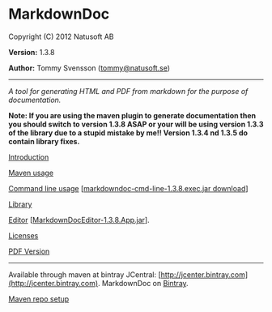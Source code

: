 # MarkdownDoc

Copyright (C) 2012 Natusoft AB

__Version:__ 1.3.8

__Author:__ Tommy Svensson (tommy@natusoft.se)

----

_A tool for generating HTML and PDF from markdown for the purpose of documentation._

**Note: If you are using the maven plugin to generate documentation then you should switch to version 1.3.8 ASAP or your will be using version 1.3.3 of the library due to a stupid mistake by me!! Version 1.3.4 nd 1.3.5 do contain library fixes.**

[Introduction](https://github.com/tombensve/MarkdownDoc/blob/master/Docs/MarkdownDoc.md)

[Maven usage](https://github.com/tombensve/MarkdownDoc/blob/master/MavenPlugin/docs/MarkdownDoc-Maven-Plugin.md)

[Command line usage](https://github.com/tombensve/MarkdownDoc/blob/master/CommandLine/docs/MarkdownDoc-CommandLine.md)
\[[markdowndoc-cmd-line-1.3.8.exec.jar download](http://dl.bintray.com/tommy/maven/se/natusoft/tools/doc/markdowndoc/markdowndoc-cmd-line/1.3.8/markdowndoc-cmd-line-1.3.8.exec.jar)\]

[Library](https://github.com/tombensve/MarkdownDoc/blob/master/Library/docs/MarkdownDoc-Library.md)

[Editor](https://github.com/tombensve/MarkdownDoc/blob/master/Editor/docs/MarkdownDoc-Editor.md) \[[MarkdownDocEditor-1.3.8.App.jar](http://dl.bintray.com/tommy/maven/se/natusoft/tools/doc/markdowndoc/MarkdownDocEditor/1.3.8/MarkdownDocEditor-1.3.8.App.jar)\].

[Licenses](https://github.com/tombensve/MarkdownDoc/blob/master/Docs/licenses.md)

[PDF Version](https://github.com/tombensve/MarkdownDoc/blob/master/Docs/MarkdownDoc-User-Guide.pdf)

----

Available through maven at bintray JCentral: [http://jcenter.bintray.com](http://jcenter.bintray.com). MarkdownDoc on [Bintray](https://bintray.com/tommy/maven/MarkdownDoc).

[Maven repo setup](https://github.com/tombensve/CommonStuff/blob/master/docs/MavenRepository.md)
